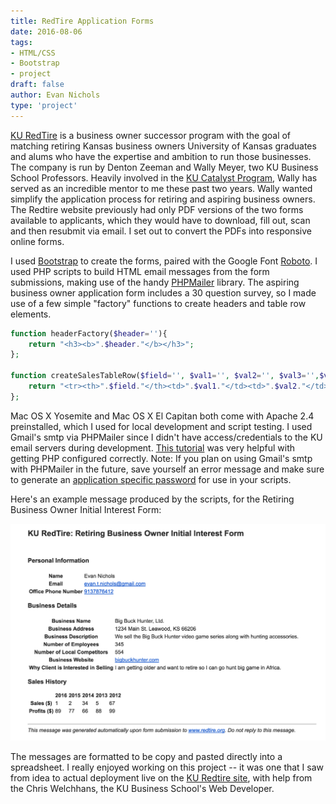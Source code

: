 ```yaml
---
title: RedTire Application Forms
date: 2016-08-06
tags:
- HTML/CSS
- Bootstrap
- project
draft: false
author: Evan Nichols
type: 'project'
---
```


[KU RedTire][7] is a business owner successor program with the goal of matching retiring Kansas business owners University of Kansas graduates and alums who have the expertise and ambition to run those businesses. The company is run by Denton Zeeman and Wally Meyer, two KU Business School Professors. Heavily involved in the [KU Catalyst Program][1], Wally has served as an incredible mentor to me these past two years. Wally wanted simplify the application process for retiring and aspiring business owners. The Redtire website previously had only PDF versions of the two forms available to applicants, which they would have to download, fill out, scan and then resubmit via email. I set out to convert the PDFs into responsive online forms.

I used [Bootstrap][2] to create the forms, paired with the Google Font [Roboto][3]. I used PHP scripts to build HTML email messages from the form submissions, making use of the handy [PHPMailer][4] library. The aspiring business owner application form includes a 30 question survey, so I made use of a few simple "factory" functions to create headers and table row elements.

```php
function headerFactory($header=''){
    return "<h3><b>".$header."</b></h3>";
};

function createSalesTableRow($field='', $val1='', $val2='', $val3='',$val4='',$val5=''){
    return "<tr><th>".$field."</th><td>".$val1."</td><td>".$val2."</td><td>".$val3."</td><td>".$val4."</td><td>".$val5."</td></tr>";
};
```

Mac OS X Yosemite and Mac OS X El Capitan both come with Apache 2.4 preinstalled, which I used for local development and script testing. I used Gmail's smtp via PHPMailer since I didn't have access/credentials to the KU email servers during development. [This tutorial][5] was very helpful with getting PHP configured correctly. Note: If you plan on using Gmail's smtp with PHPMailer in the future, save yourself an error message and make sure to generate an [application specific password][6] for use in your scripts.

Here's an example message produced by the scripts, for the Retiring Business Owner Initial Interest Form:

![](retiringsub.png)

The messages are formatted to be copy and pasted directly into a spreadsheet. I really enjoyed working on this project -- it was one that I saw from idea to actual deployment live on the [KU Redtire site][7], with help from the Chris Welchhans, the KU Business School's Web Developer.

[1]: https://catalyst.ku.edu/
[2]: http://getbootstrap.com/
[3]: https://www.google.com/fonts/specimen/Roboto
[4]: https://github.com/PHPMailer/PHPMailer
[5]: https://coolestguidesontheplanet.com/get-apache-mysql-php-and-phpmyadmin-working-on-osx-10-11-el-capitan/
[6]: https://support.google.com/accounts/answer/185833?hl=en
[7]: http://redtire.dept.ku.edu/
